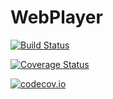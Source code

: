 # WebPlayer

[![Build Status](https://travis-ci.org/SimonDanisch/WebPlayer.jl.svg?branch=master)](https://travis-ci.org/SimonDanisch/WebPlayer.jl)

[![Coverage Status](https://coveralls.io/repos/SimonDanisch/WebPlayer.jl/badge.svg?branch=master&service=github)](https://coveralls.io/github/SimonDanisch/WebPlayer.jl?branch=master)

[![codecov.io](http://codecov.io/github/SimonDanisch/WebPlayer.jl/coverage.svg?branch=master)](http://codecov.io/github/SimonDanisch/WebPlayer.jl?branch=master)
